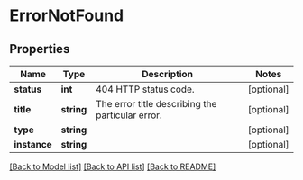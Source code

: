 # ErrorNotFound

## Properties
Name | Type | Description | Notes
------------ | ------------- | ------------- | -------------
**status** | **int** | 404 HTTP status code. | [optional] 
**title** | **string** | The error title describing the particular error. | [optional] 
**type** | **string** |  | [optional] 
**instance** | **string** |  | [optional] 

[[Back to Model list]](../README.md#documentation-for-models) [[Back to API list]](../README.md#documentation-for-api-endpoints) [[Back to README]](../README.md)


